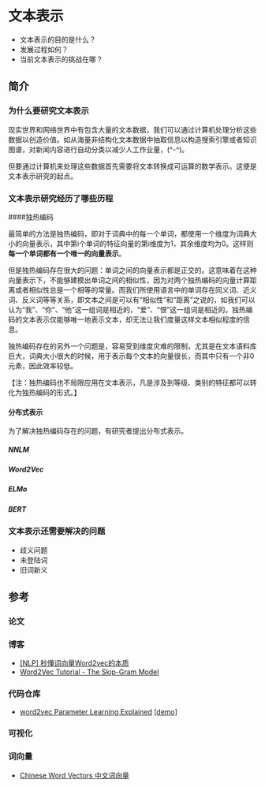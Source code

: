 # 文本表示

- 文本表示的目的是什么？
- 发展过程如何？
- 当前文本表示的挑战在哪？

## 简介

### 为什么要研究文本表示

现实世界和网络世界中有包含大量的文本数据，我们可以通过计算机处理分析这些数据以创造价值。如从海量非结构化文本数据中抽取信息以构造搜索引擎或者知识图谱，对新闻内容进行自动分类以减少人工作业量，(^-^)。

但要通过计算机来处理这些数据首先需要将文本转换成可运算的数学表示。这便是文本表示研究的起点。

### 文本表示研究经历了哪些历程

####独热编码

最简单的方法是独热编码，即对于词典中的每一个单词，都使用一个维度为词典大小的向量表示，其中第i个单词的特征向量的第i维度为1，其余维度均为0。这样则**每一个单词都有一个唯一的向量表示**。

但是独热编码存在很大的问题：单词之间的向量表示都是正交的。这意味着在这种向量表示下，不能够建模出单词之间的相似性，因为对两个独热编码的向量计算距离或者相似性总是一个相等的常量。而我们所使用语言中的单词存在同义词、近义词、反义词等等关系，即文本之间是可以有“相似性”和“距离”之说的，如我们可以认为“我”、“你”、“他”这一组词是相近的，“爱”、“恨”这一组词是相近的。独热编码的文本表示仅能够唯一地表示文本，却无法让我们度量这样文本相似程度的信息。

独热编码存在的另外一个问题是，容易受到维度灾难的限制，尤其是在文本语料库巨大，词典大小很大的时候，用于表示每个文本的向量很长，而其中只有一个非0元素，因此效率较低。

【注：独热编码也不局限应用在文本表示，凡是涉及到等级、类别的特征都可以转化为独热编码的形式。】

#### 分布式表示

为了解决独热编码存在的问题，有研究者提出分布式表示。

##### NNLM

##### Word2Vec

##### ELMo

##### BERT

### 文本表示还需要解决的问题

- 歧义问题
- 未登陆词
- 旧词新义

## 参考

### 论文

### 博客

- [[NLP] 秒懂词向量Word2vec的本质](https://zhuanlan.zhihu.com/p/26306795)
- [Word2Vec Tutorial - The Skip-Gram Model](http://mccormickml.com/2016/04/19/word2vec-tutorial-the-skip-gram-model/)

### 代码仓库

- [word2vec Parameter Learning Explained](http://wiki.hacksmeta.com/static/pdf/word2vec-Parameter-Learning-Explained-5.pdf) [[demo]](https://ronxin.github.io/wevi/)

### 可视化

### 词向量

- [Chinese Word Vectors 中文词向量](https://github.com/Embedding/Chinese-Word-Vectors)

